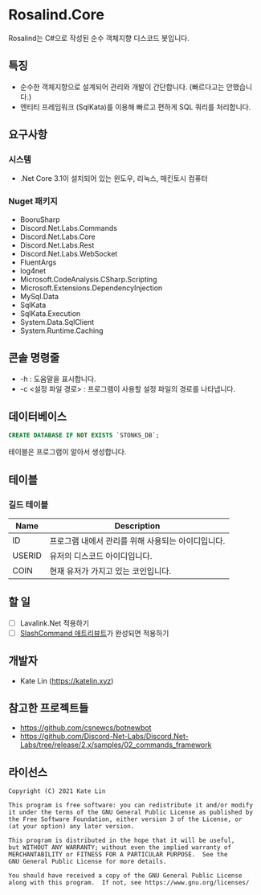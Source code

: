 # Rosalind.Core
Rosalind는 C#으로 작성된 순수 객체지향 디스코드 봇입니다.

## 특징
* 순수한 객체지향으로 설계되어 관리와 개발이 간단합니다. (빠르다고는 안했습니다.)
* 엔티티 프레임워크 (SqlKata)를 이용해 빠르고 편하게 SQL 쿼리를 처리합니다.

## 요구사항
### 시스템
* .Net Core 3.1이 설치되어 있는 윈도우, 리눅스, 매킨토시 컴퓨터
### Nuget 패키지
* BooruSharp
* Discord.Net.Labs.Commands
* Discord.Net.Labs.Core
* Discord.Net.Labs.Rest
* Discord.Net.Labs.WebSocket
* FluentArgs
* log4net
* Microsoft.CodeAnalysis.CSharp.Scripting
* Microsoft.Extensions.DependencyInjection
* MySql.Data
* SqlKata
* SqlKata.Execution
* System.Data.SqlClient
* System.Runtime.Caching

## 콘솔 명령줄
* -h : 도움말을 표시합니다.
* -c <설정 파일 경로> : 프로그램이 사용할 설정 파일의 경로를 나타냅니다.

## 데이터베이스
```sql
CREATE DATABASE IF NOT EXISTS `STONKS_DB`;
```

테이블은 프로그램이 알아서 생성합니다.

## 테이블
### 길드 테이블
| Name   | Description                                        |
|--------|----------------------------------------------------|
| ID     | 프로그램 내에서 관리를 위해 사용되는 아이디입니다. |
| USERID | 유저의 디스코드 아이디입니다.                      |
| COIN   | 현재 유저가 가지고 있는 코인입니다.                |

## 할 일
* [ ] Lavalink.Net 적용하기
* [ ] [SlashCommand 애트리뷰트](https://github.com/Discord-Net-Labs/Discord.Net-Labs/pull/52)가 완성되면 적용하기

## 개발자
* Kate Lin (https://katelin.xyz)

## 참고한 프로젝트들
* https://github.com/csnewcs/botnewbot
* https://github.com/Discord-Net-Labs/Discord.Net-Labs/tree/release/2.x/samples/02_commands_framework

## 라이선스
```
Copyright (C) 2021 Kate Lin

This program is free software: you can redistribute it and/or modify
it under the terms of the GNU General Public License as published by
the Free Software Foundation, either version 3 of the License, or
(at your option) any later version.

This program is distributed in the hope that it will be useful,
but WITHOUT ANY WARRANTY; without even the implied warranty of
MERCHANTABILITY or FITNESS FOR A PARTICULAR PURPOSE.  See the
GNU General Public License for more details.

You should have received a copy of the GNU General Public License
along with this program.  If not, see https://www.gnu.org/licenses/
```
